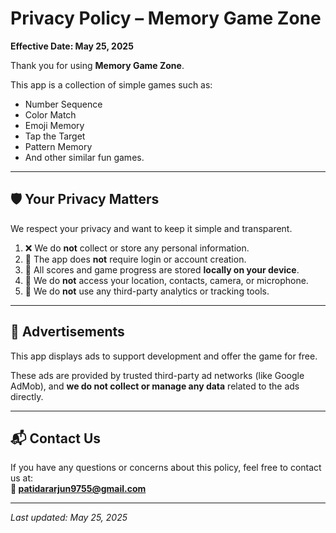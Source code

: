 # Privacy Policy – Memory Game Zone

**Effective Date: May 25, 2025**

Thank you for using **Memory Game Zone**.

This app is a collection of simple games such as:
- Number Sequence  
- Color Match  
- Emoji Memory  
- Tap the Target  
- Pattern Memory  
- And other similar fun games.

---

## 🛡️ Your Privacy Matters

We respect your privacy and want to keep it simple and transparent.

1. ❌ We do **not** collect or store any personal information.
2. 🙅 The app does **not** require login or account creation.
3. 📱 All scores and game progress are stored **locally on your device**.
4. 🚫 We do **not** access your location, contacts, camera, or microphone.
5. 💬 We do **not** use any third-party analytics or tracking tools.

---

## 📢 Advertisements

This app displays ads to support development and offer the game for free.

These ads are provided by trusted third-party ad networks (like Google AdMob), and **we do not collect or manage any data** related to the ads directly.

---

## 📬 Contact Us

If you have any questions or concerns about this policy, feel free to contact us at:  
**📧 patidararjun9755@gmail.com**

---

_Last updated: May 25, 2025_

